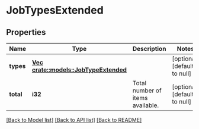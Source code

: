 # JobTypesExtended

## Properties
Name | Type | Description | Notes
------------ | ------------- | ------------- | -------------
**types** | [**Vec <crate::models::JobTypeExtended>**](JobTypeExtended.md) |  | [optional] [default to null]
**total** | **i32** | Total number of items available. | [optional] [default to null]

[[Back to Model list]](../README.md#documentation-for-models) [[Back to API list]](../README.md#documentation-for-api-endpoints) [[Back to README]](../README.md)


